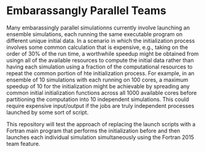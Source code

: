 Embarassangly Parallel Teams
============================
Many embarassingly parallel simulationns currently involve 
launching an ensemble simulations, each running the same 
executable program on different unique initial data.  In 
a scenario in which the initialization process involves
some common calculation that is expensive, e.g., taking
on the order of 30% of the run time, a worthwhile speedup
might be obtained from usingn all of the available resources
to compute the initial data rather than having each simulation
using a fraction of the computational resources to repeat the
common portion of hte initialization process.  For example,
in an ensemble of 10 simulations with each running on 100 cores,
a maximum speedup of 10 for the initialization might be achievable 
by spreading any common initial initialization functions across
all 1000 available cores before partitioning the computation into
10 independent simulations.   This could require expensive 
input/output if the jobs are truly independent processes launched
by some sort of script. 

This repository will test the approach of replacing the launch
scripts with a Fortran main program that performs the initialization
before and then launches each individual simulation simultaneously
using the Fortran 2015 team feature.
